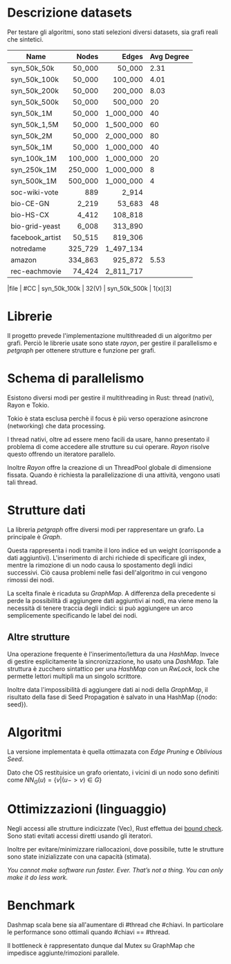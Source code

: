 # Descrizione datasets
Per testare gli algoritmi, sono stati selezioni diversi datasets, sia grafi reali che sintetici.

| Name            | Nodes    | Edges       | Avg Degree
| ----            | ----:    | ----:       | ---- 
| syn_50k_50k     | 50_000   | 50_000      | 2.31
| syn_50k_100k    | 50_000   | 100_000     | 4.01
| syn_50k_200k    | 50_000   | 200_000     | 8.03
| syn_50k_500k    | 50_000   | 500_000     | 20
| syn_50k_1M      | 50_000   | 1_000_000   | 40
| syn_50k_1,5M    | 50_000   | 1_500_000   | 60
| syn_50k_2M      | 50_000   | 2_000_000   | 80
| syn_50k_1M      | 50_000   | 1_000_000   | 40
| syn_100k_1M     | 100_000  | 1_000_000   | 20
| syn_250k_1M     | 250_000  | 1_000_000   | 8
| syn_500k_1M     | 500_000  | 1_000_000   | 4
| soc-wiki-vote   | 889      | 2_914       |
| bio-CE-GN       | 2_219    | 53_683      | 48
| bio-HS-CX       | 4_412    | 108_818     |
| bio-grid-yeast  | 6_008    | 313_890     |
| facebook_artist | 50_515   | 819_306     |
| notredame       | 325_729  | 1_497_134   |
| amazon          | 334_863  | 925_872     | 5.53
| rec-eachmovie   | 74_424   | 2_811_717   |



|file        | #CC
| syn_50k_100k | 32(V)
| syn_50k_500k | 1(x)[3] 



# Librerie
Il progetto prevede l'implementazione multithreaded di un algoritmo per grafi. 
Perciò le librerie usate sono state *rayon*, per gestire il parallelismo e *petgraph* per ottenere strutture e funzione per grafi.

# Schema di parallelismo
Esistono diversi modi per gestire il multithreading in Rust: thread (nativi), Rayon e Tokio.

Tokio è stata esclusa perchè il focus è più verso operazione asincrone (networking) che data processing.

I thread nativi, oltre ad essere meno facili da usare, hanno presentato il problema di come accedere alle strutture su cui operare. 
*Rayon* risolve questo offrendo un iteratore parallelo.


Inoltre *Rayon* offre la creazione di un ThreadPool globale di dimensione fissata. Quando è richiesta la parallelizazione di una attività, vengono usati tali thread.


# Strutture dati
La libreria *petgraph* offre diversi modi per rappresentare un grafo. La principale è *Graph*. 

Questa rappresenta i nodi tramite il loro indice ed un weight (corrisponde a dati aggiuntivi). L'inserimento di archi richiede di specificare gli index, mentre la rimozione di un nodo causa lo spostamento degli indici successivi. Ciò causa problemi nelle fasi dell'algoritmo in cui vengono rimossi dei nodi.

La scelta finale è ricaduta su *GraphMap*. A differenza della precedente si perde la possibilità di aggiungere dati aggiuntivi ai nodi, ma viene meno la necessità di tenere traccia degli indici: si può aggiungere un arco semplicemente specificando le label dei nodi. 




## Altre strutture
Una operazione frequente è l'inserimento/lettura da una *HashMap*. Invece di gestire esplicitamente la sincronizzazione, ho usato una *DashMap*. Tale struttura è zucchero sintattico per una *HashMap* con un *RwLock*, lock che permette lettori multipli ma un singolo scrittore.

Inoltre data l'impossibilità di aggiungere dati ai nodi della *GraphMap*, il risultato della fase di Seed Propagation è salvato in una HashMap ({nodo: seed}).


# Algoritmi
La versione implementata è quella ottimazata con *Edge Pruning* e *Oblivious Seed*.


Dato che OS restituisice un grafo orientato, i vicini di un nodo sono definiti come $NN_{G}(u) = \{v \vert (u -> v) \in G\}$


# Ottimizzazioni (linguaggio)
Negli accessi alle strutture indicizzate (Vec), Rust effettua dei [bound check](https://nnethercote.github.io/perf-book/bounds-checks.html). Sono stati evitati accessi diretti usando gli iteratori.

Inoltre per evitare/minimizzare riallocazioni, dove possibile, tutte le strutture sono state inizializzate con una capacità (stimata).





*You cannot make software run faster. Ever. That’s not a thing. You can only make it do less work.*



# Benchmark
Dashmap scala bene sia all'aumentare di #thread che #chiavi.
In particolare le performance sono ottimali quando #chiavi == #thread.

Il bottleneck è rappresentato dunque dal Mutex su GraphMap che impedisce aggiunte/rimozioni parallele.
